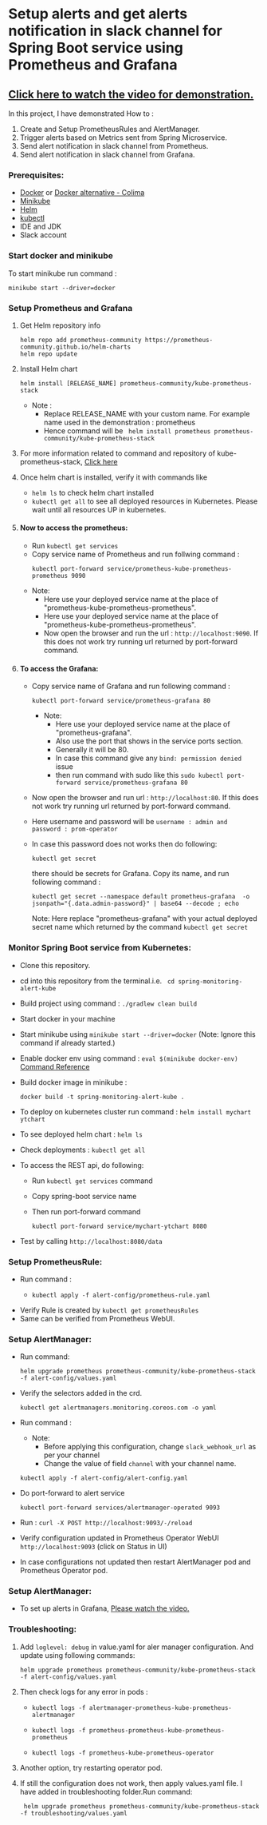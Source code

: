 # Setup alerts and get alerts notification in slack channel for Spring Boot service using Prometheus and Grafana

## [Click here to watch the video for demonstration.](https://youtu.be/luEUTR4cYl4)

In this project, I have demonstrated How to : 
1. Create and Setup PrometheusRules and AlertManager. 
2. Trigger alerts based on Metrics sent from Spring Microservice.
3. Send alert notification in slack channel from Prometheus.
4. Send alert notification in slack channel from Grafana.

### Prerequisites:
- [Docker](https://docs.docker.com/engine/install/) or [Docker alternative - Colima](https://github.com/abiosoft/colima)
- [Minikube](https://minikube.sigs.k8s.io/docs/start/)
- [Helm](https://helm.sh/docs/intro/install/)
- [kubectl](https://kubernetes.io/docs/tasks/tools/)
- IDE and JDK
- Slack account

### Start docker and minikube
To start minikube run command :

``` minikube start --driver=docker ```

### Setup Prometheus and Grafana
1. Get Helm repository info
      ```
      helm repo add prometheus-community https://prometheus-community.github.io/helm-charts
      helm repo update
      ```
2. Install Helm chart
    ```
    helm install [RELEASE_NAME] prometheus-community/kube-prometheus-stack
    ```
    - Note :
        - Replace RELEASE_NAME with your custom name. For example name used in the demonstration : prometheus
        - Hence command will be ` helm install prometheus prometheus-community/kube-prometheus-stack`
3. For more information related to command and repository of kube-prometheus-stack, [Click here](https://github.com/prometheus-community/helm-charts/tree/main/charts/kube-prometheus-stack)
4. Once helm chart is installed, verify it with commands like
    - `helm ls` to check helm chart installed
    - `kubectl get all` to see all deployed resources in Kubernetes. Please wait until all resources UP in kubernetes.
5. #### Now to access the prometheus:
    - Run `kubectl get services`
    - Copy service name of Prometheus and run follwing command :
      ```
      kubectl port-forward service/prometheus-kube-prometheus-prometheus 9090
      ```
    - Note:
        - Here use your deployed service name at the place of "prometheus-kube-prometheus-prometheus".
        - Here use your deployed service name at the place of "prometheus-kube-prometheus-prometheus".
        - Now open the browser and run the url : `http://localhost:9090`. If this does not work try running url returned by port-forward command.
6. #### To access the Grafana:

    - Copy service name of Grafana and run following command :
      ```
      kubectl port-forward service/prometheus-grafana 80
      ```
        - Note:
            - Here use your deployed service name at the place of "prometheus-grafana".
            - Also use the port that shows in the service ports section.
            - Generally it will be 80.
            - In case this command give any `bind: permission denied` issue
            - then run command with sudo like this  `sudo kubectl port-forward service/prometheus-grafana 80`

    - Now open the browser and run url : `http://localhost:80`. If this does not work try running url returned by port-forward command.
    - Here username and password will be `username : admin and password : prom-operator`
    - In case this password does not works then do following:

         ```
         kubectl get secret
         ``` 
      there should be secrets for Grafana. Copy its name, and run following command :
       ```
       kubectl get secret --namespace default prometheus-grafana  -o jsonpath="{.data.admin-password}" | base64 --decode ; echo
       ```
      Note:  Here replace "prometheus-grafana" with your actual deployed secret name which returned by the command `kubectl get secret`


### Monitor Spring Boot service from Kubernetes:

- Clone this repository.
- cd into this repository from the terminal.i.e. ``` cd spring-monitoring-alert-kube```
- Build project using command :  ```./gradlew clean build```
- Start docker in your machine
- Start minikube using ``` minikube start --driver=docker ``` (Note: Ignore this command if already started.)
- Enable docker env using command :  ```eval $(minikube docker-env)  ```  [Command Reference](https://minikube.sigs.k8s.io/docs/commands/docker-env/)
- Build docker image in minikube :

   ```docker build -t spring-monitoring-alert-kube .```

- To deploy on kubernetes cluster run command : ``` helm install mychart ytchart ```
- To see deployed helm chart : ```helm ls ```
- Check deployments : ```kubectl get all ```
- To access the REST api, do following:
    - Run `kubectl get services` command
    - Copy spring-boot service name
    - Then run port-forward command

      ```
      kubectl port-forward service/mychart-ytchart 8080
      ```
- Test by calling `http://localhost:8080/data`

### Setup PrometheusRule:

- Run command : 
  - ```
    kubectl apply -f alert-config/prometheus-rule.yaml
    ```
- Verify Rule is created by ```kubectl get prometheusRules```
- Same can be verified from Prometheus WebUI.

### Setup AlertManager:

- Run command:
  
  ```helm upgrade prometheus prometheus-community/kube-prometheus-stack  -f alert-config/values.yaml```

- Verify the selectors added in the crd.
  
    ```kubectl get alertmanagers.monitoring.coreos.com -o yaml```

- Run command :
  - Note: 
    - Before applying this configuration, change ```slack_webhook_url``` as per your channel
    - Change the value of field ```channel``` with your channel name.

  ```kubectl apply -f alert-config/alert-config.yaml```


- Do port-forward to alert service
    
    ```kubectl port-forward services/alertmanager-operated 9093```
- Run : ```curl -X POST http://localhost:9093/-/reload```

- Verify configuration updated in Prometheus Operator WebUI ``` http://localhost:9093 ``` (click on Status in UI) 
- In case configurations not updated then restart AlertManager pod and Prometheus Operator pod.

### Setup AlertManager:
- To set up alerts in Grafana, [Please watch the video.](https://youtu.be/luEUTR4cYl4)

### Troubleshooting:
1. Add ```loglevel: debug``` in value.yaml for aler manager configuration. And update using following commands:

    ```helm upgrade prometheus prometheus-community/kube-prometheus-stack  -f alert-config/values.yaml```

2. Then check logs for any error in pods :

   -  ```kubectl logs -f alertmanager-prometheus-kube-prometheus-alertmanager```

   - ```kubectl logs -f prometheus-prometheus-kube-prometheus-prometheus```
     
   - ```kubectl logs -f prometheus-kube-prometheus-operator```
3. Another option, try restarting operator pod.

4. If still the configuration does not work, then apply values.yaml file. I have added in troubleshooting folder.Run command:

    ``` helm upgrade prometheus prometheus-community/kube-prometheus-stack  -f troubleshooting/values.yaml```
    